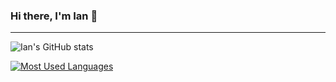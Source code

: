 ### Hi there, I'm Ian 👋

----
![Ian's GitHub stats](https://github-readme-stats.vercel.app/api?username=ism90&theme=dracula&show_icons=true)

[![Most Used Languages](https://github-readme-stats.vercel.app/api/top-langs/?username=ism90&langs_count=5&theme=dracula)]()


<!--
**ism90/ism90** is a ✨ _special_ ✨ repository because its `README.md` (this file) appears on your GitHub profile.

Here are some ideas to get you started:

- 🔭 I’m currently working on ...
- 🌱 I’m currently learning ...
- 👯 I’m looking to collaborate on ...
- 🤔 I’m looking for help with ...
- 💬 Ask me about ...
- 📫 How to reach me: ...
- 😄 Pronouns: ...
- ⚡ Fun fact: ...
-->
